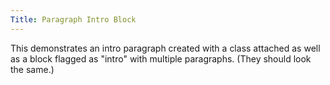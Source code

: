 ```yaml
---
Title: Paragraph Intro Block
---
```


This demonstrates an intro paragraph created with a class attached as well as a block flagged as "intro" with multiple paragraphs. (They should look the same.)